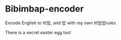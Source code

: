 # Bibimbap-encoder
Encode English to 비빔, and 밥 with my own 비빔밥rules

There is a secret easter egg too!
